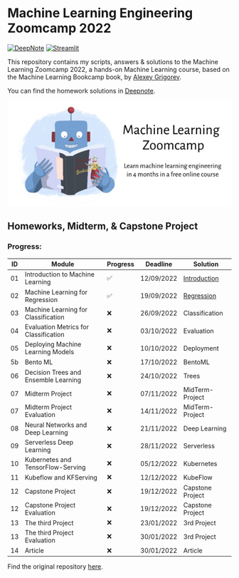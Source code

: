 # Machine Learning Engineering Zoomcamp 2022

[![DeepNote][deepnote_logo]][introduction_notebook]
[![Streamlit][streamlit_logo]][streamlit_app]

This repository contains my scripts, answers & solutions to the Machine Learning Zoomcamp 2022, 
a hands-on Machine Learning course, based on the Machine Learning Bookcamp book, by [Alexey Grigorev](https://github.com/alexeygrigorev). 

You can find the homework solutions in [Deepnote][deepnote_project].

![ML ZoomCamp](https://github.com/jxareas/Machine-Learning-Bookcamp-2022/raw/master/images/zoomcamp.jpg)

## Homeworks, Midterm, & Capstone Project
### Progress:
| ID  | Module                                | Progress           | Deadline    | Solution                              | 
|-----|----------------------------------------------|--------------------|--------------|---------------------------------------|
| 01  | Introduction to Machine Learning             | :white_check_mark: | 12/09/2022   | [Introduction][introduction_notebook] |
| 02  | Machine Learning for Regression              | :white_check_mark: | 19/09/2022   | [Regression][regression_notebook]     |
| 03  | Machine Learning for Classification          | :x:                | 26/09/2022   | Classification                        |
| 04  | Evaluation Metrics for Classification        | :x:                | 03/10/2022   | Evaluation                            |
| 05  | Deploying Machine Learning Models            | :x:                | 10/10/2022   | Deployment                            |
| 5b  | Bento ML                                     | :x:                | 17/10/2022   | BentoML                               |
| 06  | Decision Trees and Ensemble Learning         | :x:                | 24/10/2022   | Trees                                 |
| 07  | Midterm Project                              | :x:                | 07/11/2022   | MidTerm-Project                       |
| 07  | Midterm Project Evaluation                   | :x:                | 14/11/2022   | MidTerm-Project                       |
| 08  | Neural Networks and Deep Learning            | :x:                | 21/11/2022   | Deep Learning                         |
| 09  | Serverless Deep Learning                     | :x:                | 28/11/2022   | Serverless                            |
| 10  | Kubernetes and TensorFlow-Serving            | :x:                | 05/12/2022   | Kubernetes                            |
| 11  | Kubeflow and KFServing                       | :x:                | 12/12/2022   | KubeFlow                              |
| 12  | Capstone Project                             | :x:                | 19/12/2022   | Capstone Project                      |
| 12  | Capstone Project Evaluation                  | :x:                | 19/12/2022   | Capstone Project                      |
| 13  | The third Project                            | :x:                | 23/01/2022   | 3rd Project                           |
| 13  | The third Project Evaluation                 | :x:                | 30/01/2022   | 3rd Project                           |
| 14  | Article                                      | :x:                | 30/01/2022   | Article                               |

Find the original repository [here][zoomcamp_repo].

<!-- MARKDOWN LINKS -->
[deepnote_logo]: https://img.shields.io/badge/Launch%20Deepnote-3793EF?style=for-the-badge&logo=Deepnote&logoColor=white
[streamlit_logo]: https://img.shields.io/badge/Launch%20Streamlit-FF4B4B?style=for-the-badge&logo=Streamlit&logoColor=white
[deepnote_project]: https://deepnote.com/workspace/jxareas-8105-02fbc958-ba4f-4c14-bbe9-027265ebe5a2/project/Machine-Learning-Zoomcamp-2022-53236a30-134b-4aa8-bb58-983e8015d3a4
[streamlit_app]: https://jxareas-machine-learning-bookcamp-2022-streamlithome-str-prpzud.streamlitapp.com/
[introduction_notebook]: https://deepnote.com/workspace/jxareas-8105-02fbc958-ba4f-4c14-bbe9-027265ebe5a2/project/Machine-Learning-Zoomcamp-Answers-53236a30-134b-4aa8-bb58-983e8015d3a4/notebook/Homework%201%20-%20Solutions-07cb52fc47da4f669a0c77d32663c4d1
[regression_notebook]: https://deepnote.com/workspace/jxareas-8105-02fbc958-ba4f-4c14-bbe9-027265ebe5a2/project/Machine-Learning-Zoomcamp-Answers-53236a30-134b-4aa8-bb58-983e8015d3a4/notebook/Homework%202-f436b1d38e154867aecf4363d0d01d1a
[zoomcamp_repo]: https://github.com/alexeygrigorev/mlbookcamp-code/tree/master/course-zoomcamp
[al_github]: https://github.com/alexeygrigorev